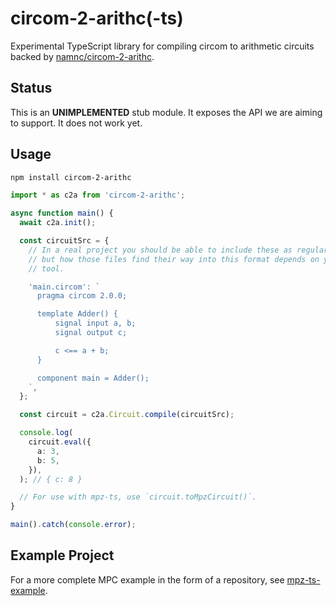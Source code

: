 # circom-2-arithc(-ts)

Experimental TypeScript library for compiling circom to arithmetic circuits
backed by [namnc/circom-2-arithc](https://github.com/namnc/circom-2-arithc).

## Status

This is an **UNIMPLEMENTED** stub module. It exposes the API we are aiming to
support. It does not work yet.

## Usage

```sh
npm install circom-2-arithc
```

```ts
import * as c2a from 'circom-2-arithc';

async function main() {
  await c2a.init();

  const circuitSrc = {
    // In a real project you should be able to include these as regular files,
    // but how those files find their way into this format depends on your build
    // tool.

    'main.circom': `
      pragma circom 2.0.0;

      template Adder() {
          signal input a, b;
          signal output c;

          c <== a + b;
      }

      component main = Adder();
    `,
  };

  const circuit = c2a.Circuit.compile(circuitSrc);

  console.log(
    circuit.eval({
      a: 3,
      b: 5,
    }),
  ); // { c: 8 }

  // For use with mpz-ts, use `circuit.toMpzCircuit()`.
}

main().catch(console.error);
```

## Example Project

For a more complete MPC example in the form of a repository, see
[mpz-ts-example](https://github.com/voltrevo/mpz-ts-example).
